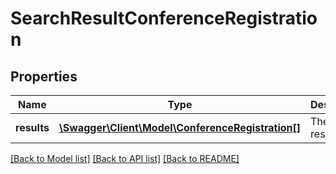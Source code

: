 # SearchResultConferenceRegistration

## Properties
Name | Type | Description | Notes
------------ | ------------- | ------------- | -------------
**results** | [**\Swagger\Client\Model\ConferenceRegistration[]**](ConferenceRegistration.md) | The search results | [optional] 

[[Back to Model list]](../README.md#documentation-for-models) [[Back to API list]](../README.md#documentation-for-api-endpoints) [[Back to README]](../README.md)


